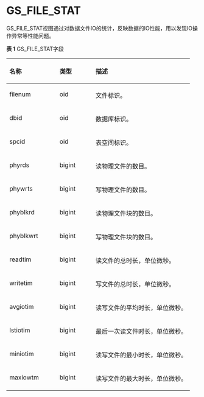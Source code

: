 # GS\_FILE\_STAT

GS\_FILE\_STAT视图通过对数据文件IO的统计，反映数据的IO性能，用以发现IO操作异常等性能问题。

**表 1**  GS\_FILE\_STAT字段

<a name="zh-cn_topic_0283137093_zh-cn_topic_0237122503_zh-cn_topic_0059778743_t39c9cf1af056469e9b987c3c3e3aa52f"></a>
<table><thead align="left"><tr id="zh-cn_topic_0283137093_zh-cn_topic_0237122503_zh-cn_topic_0059778743_r2f1c64b704c545d38d5809c98575065b"><th class="cellrowborder" valign="top" width="27.32%" id="mcps1.2.4.1.1"><p id="zh-cn_topic_0283137093_zh-cn_topic_0237122503_zh-cn_topic_0059778743_a322cf109d83d4581897d3668418d08e5"><a name="zh-cn_topic_0283137093_zh-cn_topic_0237122503_zh-cn_topic_0059778743_a322cf109d83d4581897d3668418d08e5"></a><a name="zh-cn_topic_0283137093_zh-cn_topic_0237122503_zh-cn_topic_0059778743_a322cf109d83d4581897d3668418d08e5"></a>名称</p>
</th>
<th class="cellrowborder" valign="top" width="19.61%" id="mcps1.2.4.1.2"><p id="zh-cn_topic_0283137093_zh-cn_topic_0237122503_zh-cn_topic_0059778743_a82c994917a1246699a1f473e1b82d90d"><a name="zh-cn_topic_0283137093_zh-cn_topic_0237122503_zh-cn_topic_0059778743_a82c994917a1246699a1f473e1b82d90d"></a><a name="zh-cn_topic_0283137093_zh-cn_topic_0237122503_zh-cn_topic_0059778743_a82c994917a1246699a1f473e1b82d90d"></a>类型</p>
</th>
<th class="cellrowborder" valign="top" width="53.06999999999999%" id="mcps1.2.4.1.3"><p id="zh-cn_topic_0283137093_zh-cn_topic_0237122503_zh-cn_topic_0059778743_a6a0eb8b64e3e48d9814899cffce18a9d"><a name="zh-cn_topic_0283137093_zh-cn_topic_0237122503_zh-cn_topic_0059778743_a6a0eb8b64e3e48d9814899cffce18a9d"></a><a name="zh-cn_topic_0283137093_zh-cn_topic_0237122503_zh-cn_topic_0059778743_a6a0eb8b64e3e48d9814899cffce18a9d"></a>描述</p>
</th>
</tr>
</thead>
<tbody><tr id="zh-cn_topic_0283137093_zh-cn_topic_0237122503_zh-cn_topic_0059778743_r494f8ebaad5a45d1880376d0ee5058b5"><td class="cellrowborder" valign="top" width="27.32%" headers="mcps1.2.4.1.1 "><p id="zh-cn_topic_0283137093_zh-cn_topic_0237122503_zh-cn_topic_0059778743_aaede0aec15984c1098d3f787487eadca"><a name="zh-cn_topic_0283137093_zh-cn_topic_0237122503_zh-cn_topic_0059778743_aaede0aec15984c1098d3f787487eadca"></a><a name="zh-cn_topic_0283137093_zh-cn_topic_0237122503_zh-cn_topic_0059778743_aaede0aec15984c1098d3f787487eadca"></a>filenum</p>
</td>
<td class="cellrowborder" valign="top" width="19.61%" headers="mcps1.2.4.1.2 "><p id="zh-cn_topic_0283137093_zh-cn_topic_0237122503_zh-cn_topic_0059778743_a3fd96945fbea4431886d6696b6ebad47"><a name="zh-cn_topic_0283137093_zh-cn_topic_0237122503_zh-cn_topic_0059778743_a3fd96945fbea4431886d6696b6ebad47"></a><a name="zh-cn_topic_0283137093_zh-cn_topic_0237122503_zh-cn_topic_0059778743_a3fd96945fbea4431886d6696b6ebad47"></a>oid</p>
</td>
<td class="cellrowborder" valign="top" width="53.06999999999999%" headers="mcps1.2.4.1.3 "><p id="zh-cn_topic_0283137093_zh-cn_topic_0237122503_zh-cn_topic_0059778743_aff82f440a05345c3b282cf08b108daef"><a name="zh-cn_topic_0283137093_zh-cn_topic_0237122503_zh-cn_topic_0059778743_aff82f440a05345c3b282cf08b108daef"></a><a name="zh-cn_topic_0283137093_zh-cn_topic_0237122503_zh-cn_topic_0059778743_aff82f440a05345c3b282cf08b108daef"></a>文件标识。</p>
</td>
</tr>
<tr id="zh-cn_topic_0283137093_zh-cn_topic_0237122503_zh-cn_topic_0059778743_r7051b1ba59de4461907e40067f95e080"><td class="cellrowborder" valign="top" width="27.32%" headers="mcps1.2.4.1.1 "><p id="zh-cn_topic_0283137093_zh-cn_topic_0237122503_zh-cn_topic_0059778743_a28af7304847f4870b048a1f654e04670"><a name="zh-cn_topic_0283137093_zh-cn_topic_0237122503_zh-cn_topic_0059778743_a28af7304847f4870b048a1f654e04670"></a><a name="zh-cn_topic_0283137093_zh-cn_topic_0237122503_zh-cn_topic_0059778743_a28af7304847f4870b048a1f654e04670"></a>dbid</p>
</td>
<td class="cellrowborder" valign="top" width="19.61%" headers="mcps1.2.4.1.2 "><p id="zh-cn_topic_0283137093_zh-cn_topic_0237122503_zh-cn_topic_0059778743_a74e21035979643bbb5ec802f62212fbc"><a name="zh-cn_topic_0283137093_zh-cn_topic_0237122503_zh-cn_topic_0059778743_a74e21035979643bbb5ec802f62212fbc"></a><a name="zh-cn_topic_0283137093_zh-cn_topic_0237122503_zh-cn_topic_0059778743_a74e21035979643bbb5ec802f62212fbc"></a>oid</p>
</td>
<td class="cellrowborder" valign="top" width="53.06999999999999%" headers="mcps1.2.4.1.3 "><p id="zh-cn_topic_0283137093_zh-cn_topic_0237122503_zh-cn_topic_0059778743_a299c137dfb8e4104a3e000b40717bcb7"><a name="zh-cn_topic_0283137093_zh-cn_topic_0237122503_zh-cn_topic_0059778743_a299c137dfb8e4104a3e000b40717bcb7"></a><a name="zh-cn_topic_0283137093_zh-cn_topic_0237122503_zh-cn_topic_0059778743_a299c137dfb8e4104a3e000b40717bcb7"></a>数据库标识。</p>
</td>
</tr>
<tr id="zh-cn_topic_0283137093_zh-cn_topic_0237122503_zh-cn_topic_0059778743_ra89152ea7c974572999ec48f5d2dd526"><td class="cellrowborder" valign="top" width="27.32%" headers="mcps1.2.4.1.1 "><p id="zh-cn_topic_0283137093_zh-cn_topic_0237122503_zh-cn_topic_0059778743_a03fdf2e0c1ee42b7a17eb0a085e333f8"><a name="zh-cn_topic_0283137093_zh-cn_topic_0237122503_zh-cn_topic_0059778743_a03fdf2e0c1ee42b7a17eb0a085e333f8"></a><a name="zh-cn_topic_0283137093_zh-cn_topic_0237122503_zh-cn_topic_0059778743_a03fdf2e0c1ee42b7a17eb0a085e333f8"></a>spcid</p>
</td>
<td class="cellrowborder" valign="top" width="19.61%" headers="mcps1.2.4.1.2 "><p id="zh-cn_topic_0283137093_zh-cn_topic_0237122503_zh-cn_topic_0059778743_aa1ba22b20c3a4b6db233d238dae81f25"><a name="zh-cn_topic_0283137093_zh-cn_topic_0237122503_zh-cn_topic_0059778743_aa1ba22b20c3a4b6db233d238dae81f25"></a><a name="zh-cn_topic_0283137093_zh-cn_topic_0237122503_zh-cn_topic_0059778743_aa1ba22b20c3a4b6db233d238dae81f25"></a>oid</p>
</td>
<td class="cellrowborder" valign="top" width="53.06999999999999%" headers="mcps1.2.4.1.3 "><p id="zh-cn_topic_0283137093_zh-cn_topic_0237122503_zh-cn_topic_0059778743_aea22a4d342344880b57e170c396ace45"><a name="zh-cn_topic_0283137093_zh-cn_topic_0237122503_zh-cn_topic_0059778743_aea22a4d342344880b57e170c396ace45"></a><a name="zh-cn_topic_0283137093_zh-cn_topic_0237122503_zh-cn_topic_0059778743_aea22a4d342344880b57e170c396ace45"></a>表空间标识。</p>
</td>
</tr>
<tr id="zh-cn_topic_0283137093_zh-cn_topic_0237122503_zh-cn_topic_0059778743_rab32bc9e4c7a47ba895a714621b7ea0c"><td class="cellrowborder" valign="top" width="27.32%" headers="mcps1.2.4.1.1 "><p id="zh-cn_topic_0283137093_zh-cn_topic_0237122503_zh-cn_topic_0059778743_ad658c5197a884664a0629dc69feb6085"><a name="zh-cn_topic_0283137093_zh-cn_topic_0237122503_zh-cn_topic_0059778743_ad658c5197a884664a0629dc69feb6085"></a><a name="zh-cn_topic_0283137093_zh-cn_topic_0237122503_zh-cn_topic_0059778743_ad658c5197a884664a0629dc69feb6085"></a>phyrds</p>
</td>
<td class="cellrowborder" valign="top" width="19.61%" headers="mcps1.2.4.1.2 "><p id="zh-cn_topic_0283137093_zh-cn_topic_0237122503_zh-cn_topic_0059778743_af76bc113673644d7848a266bab2dbe78"><a name="zh-cn_topic_0283137093_zh-cn_topic_0237122503_zh-cn_topic_0059778743_af76bc113673644d7848a266bab2dbe78"></a><a name="zh-cn_topic_0283137093_zh-cn_topic_0237122503_zh-cn_topic_0059778743_af76bc113673644d7848a266bab2dbe78"></a>bigint</p>
</td>
<td class="cellrowborder" valign="top" width="53.06999999999999%" headers="mcps1.2.4.1.3 "><p id="zh-cn_topic_0283137093_zh-cn_topic_0237122503_zh-cn_topic_0059778743_a78ec70fc287c4b0290d00679fb358b76"><a name="zh-cn_topic_0283137093_zh-cn_topic_0237122503_zh-cn_topic_0059778743_a78ec70fc287c4b0290d00679fb358b76"></a><a name="zh-cn_topic_0283137093_zh-cn_topic_0237122503_zh-cn_topic_0059778743_a78ec70fc287c4b0290d00679fb358b76"></a>读物理文件的数目。</p>
</td>
</tr>
<tr id="zh-cn_topic_0283137093_zh-cn_topic_0237122503_zh-cn_topic_0059778743_re5ff21e0448145a6af031d42a472e9f7"><td class="cellrowborder" valign="top" width="27.32%" headers="mcps1.2.4.1.1 "><p id="zh-cn_topic_0283137093_zh-cn_topic_0237122503_zh-cn_topic_0059778743_a96b160cd701949819996225e61ba52ef"><a name="zh-cn_topic_0283137093_zh-cn_topic_0237122503_zh-cn_topic_0059778743_a96b160cd701949819996225e61ba52ef"></a><a name="zh-cn_topic_0283137093_zh-cn_topic_0237122503_zh-cn_topic_0059778743_a96b160cd701949819996225e61ba52ef"></a>phywrts</p>
</td>
<td class="cellrowborder" valign="top" width="19.61%" headers="mcps1.2.4.1.2 "><p id="zh-cn_topic_0283137093_zh-cn_topic_0237122503_zh-cn_topic_0059778743_aa05e5ebd332d46d2acee6fa8be789d8b"><a name="zh-cn_topic_0283137093_zh-cn_topic_0237122503_zh-cn_topic_0059778743_aa05e5ebd332d46d2acee6fa8be789d8b"></a><a name="zh-cn_topic_0283137093_zh-cn_topic_0237122503_zh-cn_topic_0059778743_aa05e5ebd332d46d2acee6fa8be789d8b"></a>bigint</p>
</td>
<td class="cellrowborder" valign="top" width="53.06999999999999%" headers="mcps1.2.4.1.3 "><p id="zh-cn_topic_0283137093_zh-cn_topic_0237122503_zh-cn_topic_0059778743_a7346b36d76a44c3193a8e9f0236ca1bf"><a name="zh-cn_topic_0283137093_zh-cn_topic_0237122503_zh-cn_topic_0059778743_a7346b36d76a44c3193a8e9f0236ca1bf"></a><a name="zh-cn_topic_0283137093_zh-cn_topic_0237122503_zh-cn_topic_0059778743_a7346b36d76a44c3193a8e9f0236ca1bf"></a>写物理文件的数目。</p>
</td>
</tr>
<tr id="zh-cn_topic_0283137093_zh-cn_topic_0237122503_zh-cn_topic_0059778743_rb841501a6d184ef4b14906f0af2b2c98"><td class="cellrowborder" valign="top" width="27.32%" headers="mcps1.2.4.1.1 "><p id="zh-cn_topic_0283137093_zh-cn_topic_0237122503_zh-cn_topic_0059778743_a2e66f72ef7c442d988da5d9a5376d711"><a name="zh-cn_topic_0283137093_zh-cn_topic_0237122503_zh-cn_topic_0059778743_a2e66f72ef7c442d988da5d9a5376d711"></a><a name="zh-cn_topic_0283137093_zh-cn_topic_0237122503_zh-cn_topic_0059778743_a2e66f72ef7c442d988da5d9a5376d711"></a>phyblkrd</p>
</td>
<td class="cellrowborder" valign="top" width="19.61%" headers="mcps1.2.4.1.2 "><p id="zh-cn_topic_0283137093_zh-cn_topic_0237122503_zh-cn_topic_0059778743_a0f2c4466632147db8b27d75453de68bb"><a name="zh-cn_topic_0283137093_zh-cn_topic_0237122503_zh-cn_topic_0059778743_a0f2c4466632147db8b27d75453de68bb"></a><a name="zh-cn_topic_0283137093_zh-cn_topic_0237122503_zh-cn_topic_0059778743_a0f2c4466632147db8b27d75453de68bb"></a>bigint</p>
</td>
<td class="cellrowborder" valign="top" width="53.06999999999999%" headers="mcps1.2.4.1.3 "><p id="zh-cn_topic_0283137093_zh-cn_topic_0237122503_zh-cn_topic_0059778743_a7e2b19c352464e0eb84b30034f3d0999"><a name="zh-cn_topic_0283137093_zh-cn_topic_0237122503_zh-cn_topic_0059778743_a7e2b19c352464e0eb84b30034f3d0999"></a><a name="zh-cn_topic_0283137093_zh-cn_topic_0237122503_zh-cn_topic_0059778743_a7e2b19c352464e0eb84b30034f3d0999"></a>读物理文件块的数目。</p>
</td>
</tr>
<tr id="zh-cn_topic_0283137093_zh-cn_topic_0237122503_zh-cn_topic_0059778743_r2cb94bec8d9b42c6b4f449bddebccf6a"><td class="cellrowborder" valign="top" width="27.32%" headers="mcps1.2.4.1.1 "><p id="zh-cn_topic_0283137093_zh-cn_topic_0237122503_zh-cn_topic_0059778743_afc9303832e8042a8aeca22fe6af62ba0"><a name="zh-cn_topic_0283137093_zh-cn_topic_0237122503_zh-cn_topic_0059778743_afc9303832e8042a8aeca22fe6af62ba0"></a><a name="zh-cn_topic_0283137093_zh-cn_topic_0237122503_zh-cn_topic_0059778743_afc9303832e8042a8aeca22fe6af62ba0"></a>phyblkwrt</p>
</td>
<td class="cellrowborder" valign="top" width="19.61%" headers="mcps1.2.4.1.2 "><p id="zh-cn_topic_0283137093_zh-cn_topic_0237122503_zh-cn_topic_0059778743_aefa6f5f15d4a4375b7edfba277db2950"><a name="zh-cn_topic_0283137093_zh-cn_topic_0237122503_zh-cn_topic_0059778743_aefa6f5f15d4a4375b7edfba277db2950"></a><a name="zh-cn_topic_0283137093_zh-cn_topic_0237122503_zh-cn_topic_0059778743_aefa6f5f15d4a4375b7edfba277db2950"></a>bigint</p>
</td>
<td class="cellrowborder" valign="top" width="53.06999999999999%" headers="mcps1.2.4.1.3 "><p id="zh-cn_topic_0283137093_zh-cn_topic_0237122503_zh-cn_topic_0059778743_a92f2bf64030d4ee881fec6a504abe0a7"><a name="zh-cn_topic_0283137093_zh-cn_topic_0237122503_zh-cn_topic_0059778743_a92f2bf64030d4ee881fec6a504abe0a7"></a><a name="zh-cn_topic_0283137093_zh-cn_topic_0237122503_zh-cn_topic_0059778743_a92f2bf64030d4ee881fec6a504abe0a7"></a>写物理文件块的数目。</p>
</td>
</tr>
<tr id="zh-cn_topic_0283137093_zh-cn_topic_0237122503_zh-cn_topic_0059778743_ra8680133b18d4f098bc4cd40584e4f26"><td class="cellrowborder" valign="top" width="27.32%" headers="mcps1.2.4.1.1 "><p id="zh-cn_topic_0283137093_zh-cn_topic_0237122503_zh-cn_topic_0059778743_af7e8cce487ff46fc92aaae24b9c7b95a"><a name="zh-cn_topic_0283137093_zh-cn_topic_0237122503_zh-cn_topic_0059778743_af7e8cce487ff46fc92aaae24b9c7b95a"></a><a name="zh-cn_topic_0283137093_zh-cn_topic_0237122503_zh-cn_topic_0059778743_af7e8cce487ff46fc92aaae24b9c7b95a"></a>readtim</p>
</td>
<td class="cellrowborder" valign="top" width="19.61%" headers="mcps1.2.4.1.2 "><p id="zh-cn_topic_0283137093_zh-cn_topic_0237122503_zh-cn_topic_0059778743_ae74561bddd5941a998c7041299aa6951"><a name="zh-cn_topic_0283137093_zh-cn_topic_0237122503_zh-cn_topic_0059778743_ae74561bddd5941a998c7041299aa6951"></a><a name="zh-cn_topic_0283137093_zh-cn_topic_0237122503_zh-cn_topic_0059778743_ae74561bddd5941a998c7041299aa6951"></a>bigint</p>
</td>
<td class="cellrowborder" valign="top" width="53.06999999999999%" headers="mcps1.2.4.1.3 "><p id="zh-cn_topic_0283137093_zh-cn_topic_0237122503_zh-cn_topic_0059778743_a67dce02260a24a39b4737de8dc420da8"><a name="zh-cn_topic_0283137093_zh-cn_topic_0237122503_zh-cn_topic_0059778743_a67dce02260a24a39b4737de8dc420da8"></a><a name="zh-cn_topic_0283137093_zh-cn_topic_0237122503_zh-cn_topic_0059778743_a67dce02260a24a39b4737de8dc420da8"></a>读文件的总时长，单位微秒。</p>
</td>
</tr>
<tr id="zh-cn_topic_0283137093_zh-cn_topic_0237122503_zh-cn_topic_0059778743_rd570684a351b40b1928999ed6e70a378"><td class="cellrowborder" valign="top" width="27.32%" headers="mcps1.2.4.1.1 "><p id="zh-cn_topic_0283137093_zh-cn_topic_0237122503_zh-cn_topic_0059778743_a1555de92735f4a9dbd67793316c4e5fc"><a name="zh-cn_topic_0283137093_zh-cn_topic_0237122503_zh-cn_topic_0059778743_a1555de92735f4a9dbd67793316c4e5fc"></a><a name="zh-cn_topic_0283137093_zh-cn_topic_0237122503_zh-cn_topic_0059778743_a1555de92735f4a9dbd67793316c4e5fc"></a>writetim</p>
</td>
<td class="cellrowborder" valign="top" width="19.61%" headers="mcps1.2.4.1.2 "><p id="zh-cn_topic_0283137093_zh-cn_topic_0237122503_zh-cn_topic_0059778743_a2a2fecc1b1214880a8565d884461c2c8"><a name="zh-cn_topic_0283137093_zh-cn_topic_0237122503_zh-cn_topic_0059778743_a2a2fecc1b1214880a8565d884461c2c8"></a><a name="zh-cn_topic_0283137093_zh-cn_topic_0237122503_zh-cn_topic_0059778743_a2a2fecc1b1214880a8565d884461c2c8"></a>bigint</p>
</td>
<td class="cellrowborder" valign="top" width="53.06999999999999%" headers="mcps1.2.4.1.3 "><p id="zh-cn_topic_0283137093_zh-cn_topic_0237122503_zh-cn_topic_0059778743_ad7c325e1f141403289bd147abffc097d"><a name="zh-cn_topic_0283137093_zh-cn_topic_0237122503_zh-cn_topic_0059778743_ad7c325e1f141403289bd147abffc097d"></a><a name="zh-cn_topic_0283137093_zh-cn_topic_0237122503_zh-cn_topic_0059778743_ad7c325e1f141403289bd147abffc097d"></a>写文件的总时长，单位微秒。</p>
</td>
</tr>
<tr id="zh-cn_topic_0283137093_zh-cn_topic_0237122503_zh-cn_topic_0059778743_r4d32cc86e65349da8afc49704cd3e06f"><td class="cellrowborder" valign="top" width="27.32%" headers="mcps1.2.4.1.1 "><p id="zh-cn_topic_0283137093_zh-cn_topic_0237122503_zh-cn_topic_0059778743_a8cfc0d09a865469cbeaf334c291a1cdd"><a name="zh-cn_topic_0283137093_zh-cn_topic_0237122503_zh-cn_topic_0059778743_a8cfc0d09a865469cbeaf334c291a1cdd"></a><a name="zh-cn_topic_0283137093_zh-cn_topic_0237122503_zh-cn_topic_0059778743_a8cfc0d09a865469cbeaf334c291a1cdd"></a>avgiotim</p>
</td>
<td class="cellrowborder" valign="top" width="19.61%" headers="mcps1.2.4.1.2 "><p id="zh-cn_topic_0283137093_zh-cn_topic_0237122503_zh-cn_topic_0059778743_a5580d1d5e6424c51b7aec95e3f820c3c"><a name="zh-cn_topic_0283137093_zh-cn_topic_0237122503_zh-cn_topic_0059778743_a5580d1d5e6424c51b7aec95e3f820c3c"></a><a name="zh-cn_topic_0283137093_zh-cn_topic_0237122503_zh-cn_topic_0059778743_a5580d1d5e6424c51b7aec95e3f820c3c"></a>bigint</p>
</td>
<td class="cellrowborder" valign="top" width="53.06999999999999%" headers="mcps1.2.4.1.3 "><p id="zh-cn_topic_0283137093_zh-cn_topic_0237122503_zh-cn_topic_0059778743_a462772363792473c8ce96f714101d364"><a name="zh-cn_topic_0283137093_zh-cn_topic_0237122503_zh-cn_topic_0059778743_a462772363792473c8ce96f714101d364"></a><a name="zh-cn_topic_0283137093_zh-cn_topic_0237122503_zh-cn_topic_0059778743_a462772363792473c8ce96f714101d364"></a>读写文件的平均时长，单位微秒。</p>
</td>
</tr>
<tr id="zh-cn_topic_0283137093_zh-cn_topic_0237122503_zh-cn_topic_0059778743_r649b438757ba4b4092377a2bf8201245"><td class="cellrowborder" valign="top" width="27.32%" headers="mcps1.2.4.1.1 "><p id="zh-cn_topic_0283137093_zh-cn_topic_0237122503_zh-cn_topic_0059778743_aad65cc3c5f06467eaa1b43f8e75eff74"><a name="zh-cn_topic_0283137093_zh-cn_topic_0237122503_zh-cn_topic_0059778743_aad65cc3c5f06467eaa1b43f8e75eff74"></a><a name="zh-cn_topic_0283137093_zh-cn_topic_0237122503_zh-cn_topic_0059778743_aad65cc3c5f06467eaa1b43f8e75eff74"></a>lstiotim</p>
</td>
<td class="cellrowborder" valign="top" width="19.61%" headers="mcps1.2.4.1.2 "><p id="zh-cn_topic_0283137093_zh-cn_topic_0237122503_zh-cn_topic_0059778743_a5495cf12140a47fdb4fedaf8996f2801"><a name="zh-cn_topic_0283137093_zh-cn_topic_0237122503_zh-cn_topic_0059778743_a5495cf12140a47fdb4fedaf8996f2801"></a><a name="zh-cn_topic_0283137093_zh-cn_topic_0237122503_zh-cn_topic_0059778743_a5495cf12140a47fdb4fedaf8996f2801"></a>bigint</p>
</td>
<td class="cellrowborder" valign="top" width="53.06999999999999%" headers="mcps1.2.4.1.3 "><p id="zh-cn_topic_0283137093_zh-cn_topic_0237122503_zh-cn_topic_0059778743_a959ec1a8bb4d472db1ae20aa10d03a18"><a name="zh-cn_topic_0283137093_zh-cn_topic_0237122503_zh-cn_topic_0059778743_a959ec1a8bb4d472db1ae20aa10d03a18"></a><a name="zh-cn_topic_0283137093_zh-cn_topic_0237122503_zh-cn_topic_0059778743_a959ec1a8bb4d472db1ae20aa10d03a18"></a>最后一次读文件时长，单位微秒。</p>
</td>
</tr>
<tr id="zh-cn_topic_0283137093_zh-cn_topic_0237122503_zh-cn_topic_0059778743_r4a4b2feb8e3f4a1cba3dc97802a14018"><td class="cellrowborder" valign="top" width="27.32%" headers="mcps1.2.4.1.1 "><p id="zh-cn_topic_0283137093_zh-cn_topic_0237122503_zh-cn_topic_0059778743_af347cbfb8ee1444090c52b79fedf0a86"><a name="zh-cn_topic_0283137093_zh-cn_topic_0237122503_zh-cn_topic_0059778743_af347cbfb8ee1444090c52b79fedf0a86"></a><a name="zh-cn_topic_0283137093_zh-cn_topic_0237122503_zh-cn_topic_0059778743_af347cbfb8ee1444090c52b79fedf0a86"></a>miniotim</p>
</td>
<td class="cellrowborder" valign="top" width="19.61%" headers="mcps1.2.4.1.2 "><p id="zh-cn_topic_0283137093_zh-cn_topic_0237122503_zh-cn_topic_0059778743_a414b25cd682a475cb10d4f3bcaaa8136"><a name="zh-cn_topic_0283137093_zh-cn_topic_0237122503_zh-cn_topic_0059778743_a414b25cd682a475cb10d4f3bcaaa8136"></a><a name="zh-cn_topic_0283137093_zh-cn_topic_0237122503_zh-cn_topic_0059778743_a414b25cd682a475cb10d4f3bcaaa8136"></a>bigint</p>
</td>
<td class="cellrowborder" valign="top" width="53.06999999999999%" headers="mcps1.2.4.1.3 "><p id="zh-cn_topic_0283137093_zh-cn_topic_0237122503_zh-cn_topic_0059778743_a4aa96acf8e8f4c46ab34cf57bcdf06d6"><a name="zh-cn_topic_0283137093_zh-cn_topic_0237122503_zh-cn_topic_0059778743_a4aa96acf8e8f4c46ab34cf57bcdf06d6"></a><a name="zh-cn_topic_0283137093_zh-cn_topic_0237122503_zh-cn_topic_0059778743_a4aa96acf8e8f4c46ab34cf57bcdf06d6"></a>读写文件的最小时长，单位微秒。</p>
</td>
</tr>
<tr id="zh-cn_topic_0283137093_zh-cn_topic_0237122503_zh-cn_topic_0059778743_r1054669742bb47048ad766ee4ce5f780"><td class="cellrowborder" valign="top" width="27.32%" headers="mcps1.2.4.1.1 "><p id="zh-cn_topic_0283137093_zh-cn_topic_0237122503_zh-cn_topic_0059778743_a5f4ec2a06abe4617865f31fa7a7e8743"><a name="zh-cn_topic_0283137093_zh-cn_topic_0237122503_zh-cn_topic_0059778743_a5f4ec2a06abe4617865f31fa7a7e8743"></a><a name="zh-cn_topic_0283137093_zh-cn_topic_0237122503_zh-cn_topic_0059778743_a5f4ec2a06abe4617865f31fa7a7e8743"></a>maxiowtm</p>
</td>
<td class="cellrowborder" valign="top" width="19.61%" headers="mcps1.2.4.1.2 "><p id="zh-cn_topic_0283137093_zh-cn_topic_0237122503_zh-cn_topic_0059778743_ab575a767bef64b6fb033290177db38b7"><a name="zh-cn_topic_0283137093_zh-cn_topic_0237122503_zh-cn_topic_0059778743_ab575a767bef64b6fb033290177db38b7"></a><a name="zh-cn_topic_0283137093_zh-cn_topic_0237122503_zh-cn_topic_0059778743_ab575a767bef64b6fb033290177db38b7"></a>bigint</p>
</td>
<td class="cellrowborder" valign="top" width="53.06999999999999%" headers="mcps1.2.4.1.3 "><p id="zh-cn_topic_0283137093_zh-cn_topic_0237122503_zh-cn_topic_0059778743_aeaaa41ae16ea4b08864776e9be796c4e"><a name="zh-cn_topic_0283137093_zh-cn_topic_0237122503_zh-cn_topic_0059778743_aeaaa41ae16ea4b08864776e9be796c4e"></a><a name="zh-cn_topic_0283137093_zh-cn_topic_0237122503_zh-cn_topic_0059778743_aeaaa41ae16ea4b08864776e9be796c4e"></a>读写文件的最大时长，单位微秒。</p>
</td>
</tr>
</tbody>
</table>
